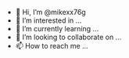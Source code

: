 - 👋 Hi, I’m @mikexx76g
- 👀 I’m interested in ...
- 🌱 I’m currently learning ...
- 💞️ I’m looking to collaborate on ...
- 📫 How to reach me ...

<!---
mikexx76g/mikexx76g is a ✨ special ✨ repository because its `README.md` (this file) appears on your GitHub profile.
You can click the Preview link to take a look at your changes.
--->
